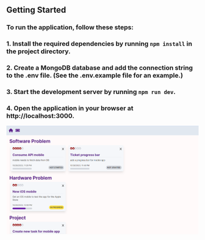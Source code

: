 ## Getting Started

### To run the application, follow these steps:

### 1. Install the required dependencies by running `npm install` in the project directory.

### 2. Create a MongoDB database and add the connection string to the .env file. (See the .env.example file for an example.)

### 3. Start the development server by running `npm run dev`.

### 4. Open the application in your browser at http://localhost:3000.

![Ticketing Web](image.png)
